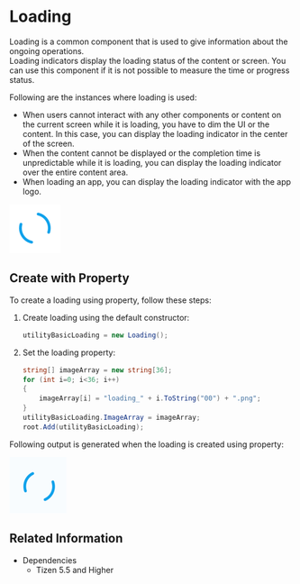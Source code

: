 # Loading
Loading is a common component that is used to give information about the ongoing operations.  
Loading indicators display the loading status of the content or screen. You can use this component if it is not possible to measure the time or progress status.  

Following are the instances where loading is used:

- When users cannot interact with any other components or content on the current screen while it is loading, you have to dim the UI or the content. In this case, you can display the loading indicator in the center of the screen.
- When the content cannot be displayed or the completion time is unpredictable while it is loading, you can display the loading indicator over the entire content area.
- When loading an app, you can display the loading indicator with the app logo.

![Loading](./media/loading.png)

## Create with Property

To create a loading using property, follow these steps:

1. Create loading using the default constructor:

    ```cs
    utilityBasicLoading = new Loading();
    ```

2. Set the loading property:

    ```cs
    string[] imageArray = new string[36];
    for (int i=0; i<36; i++)
    {
        imageArray[i] = "loading_" + i.ToString("00") + ".png";
    }
    utilityBasicLoading.ImageArray = imageArray;
    root.Add(utilityBasicLoading);
    ```

Following output is generated when the loading is created using property:

![Loading](./media/loading.gif)

## Related Information
- Dependencies
  -   Tizen 5.5 and Higher
